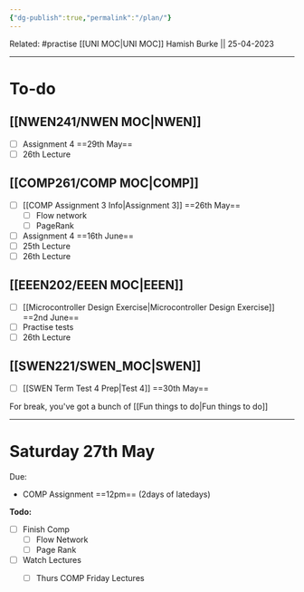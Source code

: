 ```yaml
---
{"dg-publish":true,"permalink":"/plan/"}
---
```


Related: #practise 
[[UNI MOC\|UNI MOC]]
Hamish Burke || 25-04-2023
***

# To-do

## [[NWEN241/NWEN MOC\|NWEN]]

- [ ] Assignment 4 ==29th May==
- [ ] 26th Lecture

## [[COMP261/COMP MOC\|COMP]]

- [ ] [[COMP Assignment 3 Info\|Assignment 3]] ==26th May==
	- [ ] Flow network
	- [ ] PageRank
- [ ] Assignment 4 ==16th June==
- [ ] 25th Lecture
- [ ] 26th Lecture

## [[EEEN202/EEEN MOC\|EEEN]]

- [ ] [[Microcontroller Design Exercise\|Microcontroller Design Exercise]] ==2nd June==
- [ ] Practise tests
- [ ] 26th Lecture

## [[SWEN221/SWEN_MOC\|SWEN]]

- [ ] [[SWEN Term Test 4 Prep\|Test 4]] ==30th May==



For break, you've got a bunch of [[Fun things to do\|Fun things to do]]

***

# Saturday 27th May

Due: 
- COMP Assignment ==12pm== (2days of latedays)


**Todo:**
- [ ] Finish Comp
	- [ ] Flow Network
	- [ ] Page Rank
- [ ] Watch Lectures
	- [ ] Thurs COMP
	      Friday Lectures





